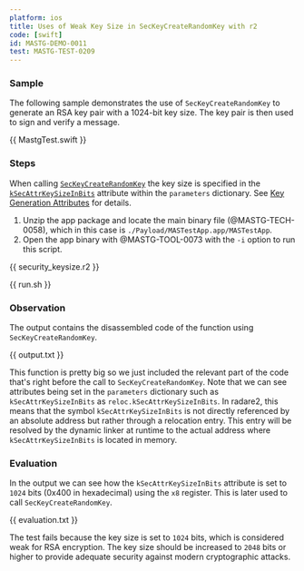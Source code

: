 ```yaml
---
platform: ios
title: Uses of Weak Key Size in SecKeyCreateRandomKey with r2
code: [swift]
id: MASTG-DEMO-0011
test: MASTG-TEST-0209
---
```


### Sample

The following sample demonstrates the use of `SecKeyCreateRandomKey` to generate an RSA key pair with a 1024-bit key size. The key pair is then used to sign and verify a message.

{{ MastgTest.swift }}

### Steps

When calling [`SecKeyCreateRandomKey`](https://developer.apple.com/documentation/security/1823694-seckeycreaterandomkey) the key size is specified in the [`kSecAttrKeySizeInBits`](https://developer.apple.com/documentation/security/ksecattrkeysizeinbits) attribute within the `parameters` dictionary. See [Key Generation Attributes](https://developer.apple.com/documentation/security/certificate_key_and_trust_services/keys/key_generation_attributes) for details.

1. Unzip the app package and locate the main binary file (@MASTG-TECH-0058), which in this case is `./Payload/MASTestApp.app/MASTestApp`.
2. Open the app binary with @MASTG-TOOL-0073 with the `-i` option to run this script.

{{ security_keysize.r2 }}

{{ run.sh }}

### Observation

The output contains the disassembled code of the function using `SecKeyCreateRandomKey`.

{{ output.txt }}

This function is pretty big so we just included the relevant part of the code that's right before the call to `SecKeyCreateRandomKey`. Note that we can see attributes being set in the `parameters` dictionary such as `kSecAttrKeySizeInBits` as `reloc.kSecAttrKeySizeInBits`. In radare2, this means that the symbol `kSecAttrKeySizeInBits` is not directly referenced by an absolute address but rather through a relocation entry. This entry will be resolved by the dynamic linker at runtime to the actual address where `kSecAttrKeySizeInBits` is located in memory.

### Evaluation

In the output we can see how the `kSecAttrKeySizeInBits` attribute is set to `1024` bits (0x400 in hexadecimal) using the `x8` register. This is later used to call `SecKeyCreateRandomKey`.

{{ evaluation.txt }}

The test fails because the key size is set to `1024` bits, which is considered weak for RSA encryption. The key size should be increased to `2048` bits or higher to provide adequate security against modern cryptographic attacks.
